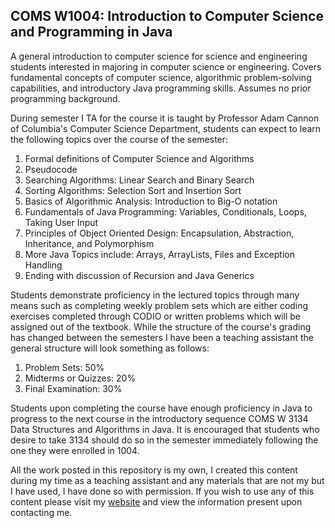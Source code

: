 ## COMS W1004: Introduction to Computer Science and Programming in Java

A general introduction to computer science for science and engineering students interested in majoring in computer science or engineering. Covers fundamental concepts of computer science, algorithmic problem-solving capabilities, and introductory Java programming skills. Assumes no prior programming background.

During semester I TA for the course it is taught by Professor Adam Cannon of Columbia's Computer Science Department, students can expect to learn the following topics over the course of the semester:

1. Formal definitions of Computer Science and Algorithms
2. Pseudocode 
3. Searching Algorithms: Linear Search and Binary Search
4. Sorting Algorithms: Selection Sort and Insertion Sort
5. Basics of Algorithmic Analysis: Introduction to Big-O notation
6. Fundamentals of Java Programming: Variables, Conditionals, Loops, Taking User Input
7. Principles of Object Oriented Design: Encapsulation, Abstraction, Inheritance, and Polymorphism
8. More Java Topics include: Arrays, ArrayLists, Files and Exception Handling
9. Ending with discussion of Recursion and Java Generics


Students demonstrate proficiency in the lectured topics through many means such as completing weekly problem sets which are either coding exercises completed through CODIO or written problems which will be assigned out of the textbook. While the structure of the course's grading has changed between the semesters I have been a teaching assistant the general structure will look something as follows:

1. Problem Sets: 50%
2. Midterms or Quizzes: 20%
3. Final Examination: 30% 


Students upon completing the course have enough proficiency in Java to progress to the next course in the introductory sequence COMS W 3134 Data Structures and Algorithms in Java. It is encouraged that students who desire to take 3134 should do so in the semester immediately following the one they were enrolled in 1004. 

All the work posted in this repository is my own, I created this content during my time as a teaching assistant and any materials that are not my but I have used, I have done so with permission. If you wish to use any of this content please visit my [website](http://griffinnewbold.github.io) and view the information present upon contacting me. 
